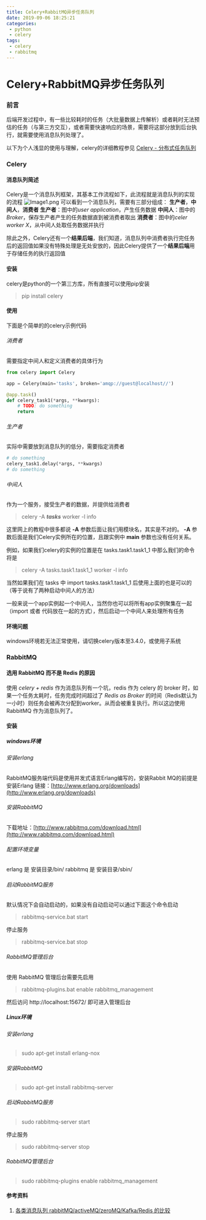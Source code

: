 ```yaml
---
title: Celery+RabbitMQ异步任务队列
date: 2019-09-06 18:25:21
categories:
 - python
 - celery
tags:
 - celery
 - rabbitmq
---
```

# Celery+RabbitMQ异步任务队列
### 前言
后端开发过程中，有一些比较耗时的任务（大批量数据上传解析）或者耗时无法预估的任务（与第三方交互），或者需要快速响应的场景，需要将这部分放到后台执行，就需要使用消息队列处理了。

以下为个人浅显的使用与理解，celery的详细教程参见 [Celery - 分布式任务队列](http://docs.jinkan.org/docs/celery/index.html#)

### Celery
#### 消息队列简述
Celery是一个消息队列框架，其基本工作流程如下，此流程就是消息队列的实现的流程
![Image1.png](RabbitMQ+Celery异步任务队列/Image1.png)
可以看到一个消息队列，需要有三部分组成： **生产者**，**中间人**，**消费者**
**生产者**：图中的*user application*，产生任务数据
**中间人**：图中的*Broker*，保存生产者产生的任务数据直到被消费者取出
**消费者**：图中的*celer worker X*，从中间人处取任务数据并执行

除此之外，Celery还有一个**结果后端**，我们知道，消息队列中消费者执行完任务后的返回值如果没有特殊处理是无处安放的，因此Celery提供了一个**结果后端**用于存储任务的执行返回值
#### 安装
celery是python的一个第三方库，所有直接可以使用pip安装
> pip install celery

#### 使用
下面是个简单的的celery示例代码
###### 消费者
需要指定中间人和定义消费者的具体行为
```python
from celery import Celery

app = Celery(main='tasks', broken='amqp://guest@localhost//')

@app.task()
def celery_task1(*args, **kwargs):
    # TODO: do something
    return 
```
###### 生产者
实际中需要放到消息队列的低分，需要指定消费者
```python
# do something
celery_task1.delay(*args, **kwargs)
# do something
```
###### 中间人
作为一个服务，接受生产者的数据，并提供给消费者
> celery -A ***tasks*** worker -l info

这里网上的教程中很多都说 **-A** 参数后面让我们用模块名，其实是不对的。
**-A** 参数后面是我们Celery实例所在的位置，且跟实例中 **main** 参数也没有任何关系。

例如，如果我们celery的实例的位置是在 tasks.task1.task1_1 中那么我们的命令将是
>  celery -A tasks.task1.task1_1 worker -l info

当然如果我们在 tasks 中 import tasks.task1.task1_1 后使用上面的也是可以的（等于说有了两种启动中间人的方法）

一般来说一个app实例起一个中间人，当然你也可以将所有app实例聚集在一起（import 或者 代码放在一起的方式），然后启动一个中间人来处理所有任务

#### 环境问题
windows环境若无法正常使用，请切换celery版本至3.4.0，或使用子系统

### RabbitMQ
#### 选用 RabbitMQ 而不是 Redis 的原因
使用 *celery + redis* 作为消息队列有一个坑，redis 作为 celery 的 broker 时，如果一个任务太耗时，任务完成时间超过了 *Redis as Broker* 的时间（Redis默认为一小时）则任务会被再次分配到worker。从而会被重复执行。所以这边使用 RabbitMQ 作为消息队列了。
#### 安装
##### windows环境
###### 安装erlang
RabbitMQ服务端代码是使用并发式语言Erlang编写的，安装Rabbit MQ的前提是安装Erlang
链接：[http://www.erlang.org/downloads](http://www.erlang.org/downloads)
###### 安装RabbitMQ
下载地址：[http://www.rabbitmq.com/download.html](http://www.rabbitmq.com/download.html)
###### 配置环境变量
erlang 是 安装目录/bin/
rabbitmq 是 安装目录/sbin/
###### 启动RabbitMQ服务
默认情况下会自动启动的，如果没有自动启动可以通过下面这个命令启动
> rabbitmq-service.bat start

停止服务
> rabbitmq-service.bat stop

###### RabbitMQ管理后台
使用 RabbitMQ 管理后台需要先启用
> rabbitmq-plugins.bat enable rabbitmq_management

然后访问 http://localhost:15672/ 即可进入管理后台
##### Linux环境
###### 安装erlang
> sudo apt-get install erlang-nox

###### 安装RabbitMQ
> sudo apt-get install rabbitmq-server

###### 启动RabbitMQ服务
> sudo rabbitmq-server start

 停止服务
> sudo rabbitmq-server stop


###### RabbitMQ管理后台
> sudo rabbitmq-plugins enable rabbitmq_management



#### 参考资料
1. [各类消息队列 rabbitMQ/activeMQ/zeroMQ/Kafka/Redis 的比较](https://www.cnblogs.com/valor-xh/p/6348009.html)